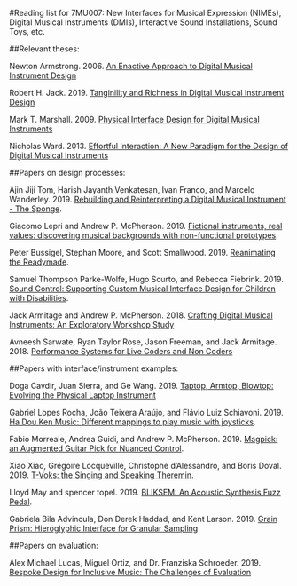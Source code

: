 #Reading list for 7MU007: New Interfaces for Musical Expression (NIMEs), Digital Musical Instruments (DMIs), Interactive Sound Installations, Sound Toys, etc.

##Relevant theses:

Newton Armstrong. 2006. [An Enactive Approach to Digital Musical Instrument Design](http://citeseerx.ist.psu.edu/viewdoc/download?doi=10.1.1.115.5347&rep=rep1&type=pdf)

Robert H. Jack. 2019. [Tanginility and Richness in Digital Musical Instrument Design](https://www.researchgate.net/publication/334250671_Tangibility_and_Richness_in_Digital_Musical_Instrument_Design)

Mark T. Marshall. 2009. [Physical Interface Design for Digital Musical Instruments](http://citeseerx.ist.psu.edu/viewdoc/download;jsessionid=E633DBD6317131314FCCAD634AF3A940?doi=10.1.1.343.8237&rep=rep1&type=pdf)

Nicholas Ward. 2013. [Effortful Interaction: A New Paradigm for the Design of Digital Musical Instruments](https://www.academia.edu/9466895/PhD_Thesis_Effortful_Interaction_A_New_Paradigm_for_the_Design_of_Digital_Musical_Instruments)

##Papers on design processes:

Ajin Jiji Tom, Harish Jayanth Venkatesan, Ivan Franco, and Marcelo Wanderley. 2019. [Rebuilding and Reinterpreting a Digital Musical Instrument - The Sponge](http://www.nime.org/proceedings/2019/nime2019_paper008.pdf).

Giacomo Lepri and Andrew P. McPherson. 2019. [Fictional instruments, real values: discovering musical backgrounds with non-functional prototypes](http://www.nime.org/proceedings/2019/nime2019_paper024.pdf).

Peter Bussigel, Stephan Moore, and Scott Smallwood. 2019. [Reanimating the Readymade](http://www.nime.org/proceedings/2019/nime2019_paper027.pdf).  

Samuel Thompson Parke-Wolfe, Hugo Scurto, and Rebecca Fiebrink. 2019. [Sound Control: Supporting Custom Musical Interface Design for Children with Disabilities](https://www.nime.org/proceedings/2019/nime2019_paper038.pdf).

Jack Armitage and Andrew P. McPherson. 2018. [Crafting Digital Musical Instruments: An Exploratory Workshop Study](http://www.nime.org/proceedings/2018/nime2018_paper0060.pdf)

Avneesh Sarwate, Ryan Taylor Rose, Jason Freeman, and Jack Armitage. 2018. [Performance Systems for Live Coders and Non Coders](http://www.nime.org/proceedings/2018/nime2018_paper0082.pdf) 

##Papers with interface/instrument examples:

Doga Cavdir, Juan Sierra, and Ge Wang. 2019. [Taptop, Armtop, Blowtop: Evolving the Physical Laptop Instrument](http://www.nime.org/proceedings/2019/nime2019_paper011.pdf)

Gabriel Lopes Rocha, João Teixera Araújo, and Flávio Luiz Schiavoni. 2019. [Ha Dou Ken Music: Different mappings to play music with joysticks](http://www.nime.org/proceedings/2019/nime2019_paper015.pdf). 

Fabio Morreale, Andrea Guidi, and Andrew P. McPherson. 2019. [Magpick: an Augmented Guitar Pick for Nuanced Control](http://www.nime.org/proceedings/2019/nime2019_paper013.pdf). 

Xiao Xiao, Grégoire Locqueville, Christophe d’Alessandro, and Boris Doval. 2019. [T-Voks: the Singing and Speaking Theremin](http://www.nime.org/proceedings/2019/nime2019_paper022.pdf).

Lloyd May and spencer topel. 2019. [BLIKSEM: An Acoustic Synthesis Fuzz Pedal](http://www.nime.org/proceedings/2019/nime2019_paper041.pdf).

Gabriela Bila Advincula, Don Derek Haddad, and Kent Larson. 2019. [Grain Prism: Hieroglyphic Interface for Granular Sampling](http://www.nime.org/proceedings/2019/nime2019_paper054.pdf)

##Papers on evaluation:

Alex Michael Lucas, Miguel Ortiz, and Dr. Franziska Schroeder. 2019. [Bespoke Design for Inclusive Music: The Challenges of Evaluation](http://www.nime.org/proceedings/2019/nime2019_paper021.pdf)